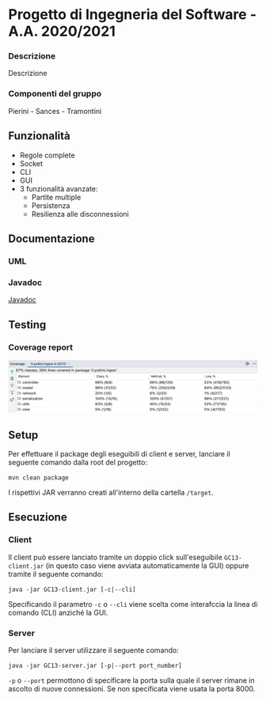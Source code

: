 # Progetto di Ingegneria del Software - A.A. 2020/2021

### Descrizione
Descrizione

### Componenti del gruppo
Pierini - Sances - Tramontini


## Funzionalità
- Regole complete
- Socket
- CLI
- GUI
- 3 funzionalità avanzate:
    - Partite multiple
    - Persistenza
    - Resilienza alle disconnessioni


## Documentazione

### UML

### Javadoc

[Javadoc](https://github.com/francescosances/ing-sw-2021-pierini-sances-tramontini/tree/master/javadoc)

## Testing

### Coverage report
![Coverage report](https://github.com/francescosances/ing-sw-2021-pierini-sances-tramontini/blob/master/coverage/coverage_report.png?raw=true)


## Setup
Per effettuare il package degli eseguibili di client e server, lanciare il seguente comando dalla root del progetto:
```
mvn clean package
```
I rispettivi JAR verranno creati all'interno della cartella ```/target```.

## Esecuzione

### Client
Il client può essere lanciato tramite un doppio click sull'eseguibile ```GC13-client.jar``` (in questo caso viene avviata automaticamente la GUI) oppure tramite il seguente comando:
```
java -jar GC13-client.jar [-c|--cli]
```
Specificando il parametro ```-c``` o ```--cli``` viene scelta come interafccia la linea di comando (CLI) anziché la GUI.

### Server
Per lanciare il server utilizzare il seguente comando:
```
java -jar GC13-server.jar [-p|--port port_number]
```
```-p``` o ```--port``` permottono di specificare la porta sulla quale il server rimane in ascolto di nuove connessioni. Se non specificata viene usata la porta 8000.